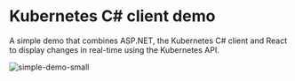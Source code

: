 # Kubernetes C# client demo
A simple demo that combines ASP.NET, the Kubernetes C# client and React to display changes in real-time using the Kubernetes API.

![simple-demo-small](https://user-images.githubusercontent.com/57040424/209970058-e29f7e7a-7c4e-4a46-bfb3-13606b5e763e.gif)
